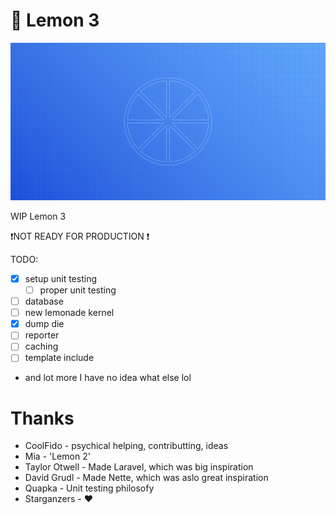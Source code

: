 # 🍋 Lemon 3 

![Blueprint](https://raw.githubusercontent.com/Lemon-Framework/static/master/images/lemon_bp.png)

WIP Lemon 3

❗NOT READY FOR PRODUCTION ❗

TODO:

- [x] setup unit testing
    - [ ] proper unit testing
- [ ] database
- [ ] new lemonade kernel
- [x] dump die
- [ ] reporter
- [ ] caching
- [ ] template include
- and lot more I have no idea what else lol


# Thanks

- CoolFido - psychical helping, contributting, ideas
- Mia - 'Lemon 2'
- Taylor Otwell - Made Laravel, which was big inspiration
- David Grudl - Made Nette, which was aslo great inspiration
- Quapka - Unit testing philosofy
- Starganzers - ❤
